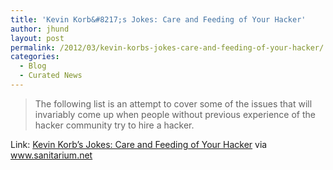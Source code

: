 ```yaml
---
title: 'Kevin Korb&#8217;s Jokes: Care and Feeding of Your Hacker'
author: jhund
layout: post
permalink: /2012/03/kevin-korbs-jokes-care-and-feeding-of-your-hacker/
categories:
  - Blog
  - Curated News
---
```

> The following list is an attempt to cover some of the issues that will invariably come up when people without previous experience of the hacker community try to hire a hacker.

Link: [Kevin Korb&#8217;s Jokes: Care and Feeding of Your Hacker][1] via www.sanitarium.net

 [1]: http://bit.ly/Hboae5